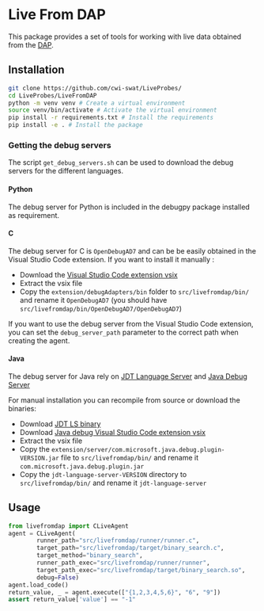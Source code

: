# Live From DAP

This package provides a set of tools for working with live data obtained from the [DAP]().

## Installation

```bash
git clone https://github.com/cwi-swat/LiveProbes/
cd LiveProbes/LiveFromDAP
python -m venv venv # Create a virtual environment
source venv/bin/activate # Activate the virtual environment
pip install -r requirements.txt # Install the requirements
pip install -e . # Install the package
```

### Getting the debug servers

The script `get_debug_servers.sh` can be used to download the debug servers for the different languages.

#### Python

The debug server for Python is included in the debugpy package installed as requirement.

#### C

The debug server for C is `OpenDebugAD7` and can be be easily obtained in the Visual Studio Code extension.
If you want to install it manually : 

- Download the [Visual Studio Code extension vsix](https://github.com/microsoft/vscode-cpptools/releases/)
- Extract the vsix file
- Copy the `extension/debugAdapters/bin` folder to `src/livefromdap/bin/` and rename it `OpenDebugAD7` (you should have `src/livefromdap/bin/OpenDebugAD7/OpenDebugAD7`)

If you want to use the debug server from the Visual Studio Code extension, you can set the `debug_server_path` parameter to the correct path when creating the agent.

#### Java

The debug server for Java rely on [JDT Language Server](https://github.com/eclipse/eclipse.jdt.ls) and [Java Debug Server](https://github.com/Microsoft/java-debug)

For manual installation you can recompile from source or download the binaries:
- Download [JDT LS binary](https://download.eclipse.org/jdtls/milestones/1.24.0/)
- Download [Java debug Visual Studio Code extension vsix](https://github.com/microsoft/vscode-java-debug/releases/)
- Extract the vsix file
- Copy the `extension/server/com.microsoft.java.debug.plugin-VERSION.jar` file to `src/livefromdap/bin/` and rename it `com.microsoft.java.debug.plugin.jar`
- Copy the `jdt-language-server-VERSION` directory to `src/livefromdap/bin/` and rename it `jdt-language-server`


## Usage

```python
from livefromdap import CLiveAgent
agent = CLiveAgent(
        runner_path="src/livefromdap/runner/runner.c",
        target_path="src/livefromdap/target/binary_search.c",
        target_method="binary_search",
        runner_path_exec="src/livefromdap/runner/runner",
        target_path_exec="src/livefromdap/target/binary_search.so",
        debug=False)
agent.load_code()
return_value, _ = agent.execute(["{1,2,3,4,5,6}", "6", "9"])
assert return_value['value'] == "-1"
```
